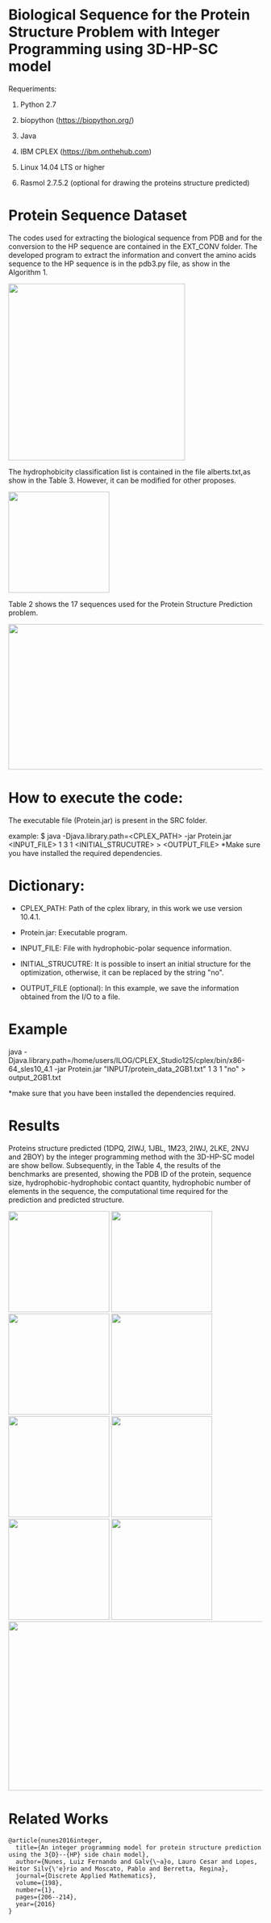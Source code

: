 # Biological Sequence for the Protein Structure Problem with Integer Programming using 3D-HP-SC model

Requeriments:

1) Python 2.7

2) biopython (https://biopython.org/)

3) Java

4) IBM CPLEX (https://ibm.onthehub.com)

5) Linux 14.04 LTS or higher

6) Rasmol 2.7.5.2 (optional for drawing the proteins structure predicted)

# Protein Sequence Dataset

The codes used for extracting the biological sequence from PDB and for the conversion to the HP sequence are contained in the EXT_CONV folder. The developed program to extract the information and convert the amino acids sequence to the HP sequence is in the pdb3.py file, as show in the Algorithm 1. 

<img src="https://github.com/bioinfolabic/benchmark3DHPSC/blob/master/EXT_CONV/alg.png" width="350" height="350">  

The hydrophobicity classification list is contained in the file alberts.txt,as show in the Table 3. However, it can be modified for other proposes.

<img src="https://github.com/bioinfolabic/benchmark3DHPSC/blob/master/EXT_CONV/alberts.png" width="200" height="200">  


Table 2 shows the 17 sequences used for the Protein Structure Prediction problem.

<img src="https://github.com/bioinfolabic/benchmark3DHPSC/blob/master/IMG/sequences.png" width="640" height="288" class="center">  



# How to execute the code:
The executable file (Protein.jar) is present in the SRC folder.

example:
$ java -Djava.library.path=<CPLEX_PATH> -jar Protein.jar <INPUT_FILE> 1 3 1 <INITIAL_STRUCUTRE> > <OUTPUT_FILE>
*Make sure you have installed the required dependencies.
# Dictionary:

- CPLEX_PATH: Path of the cplex library, in this work we use version 10.4.1.

- Protein.jar: Executable program.

- INPUT_FILE: File with hydrophobic-polar sequence information.

- INITIAL_STRUCUTRE: It is possible to insert an initial structure for the optimization, otherwise, it can be replaced by the string "no".

- OUTPUT_FILE (optional): In this example, we save the information obtained from the I/O to a file.

# Example

java -Djava.library.path=/home/users/ILOG/CPLEX_Studio125/cplex/bin/x86-64_sles10_4.1 -jar Protein.jar "INPUT/protein_data_2GB1.txt" 1 3 1 "no" > output_2GB1.txt

*make sure that you have been installed the dependencies required.

# Results

Proteins structure predicted (1DPQ, 2IWJ, 1JBL, 1M23, 2IWJ, 2LKE, 2NVJ and 2BOY)  by the integer programming method with the 3D-HP-SC model are show bellow. Subsequently, in the Table 4, the results of the benchmarks are presented, showing the PDB ID of the protein, sequence size, hydrophobic-hydrophobic contact quantity, hydrophobic number of elements in the sequence, the computational time required for the prediction and predicted structure. 

<div id="fig:subfigures" class="subfigures" data-caption="Caption for figure">
<img src="https://github.com/bioinfolabic/benchmark3DHPSC/blob/master/IMG/1DPK.png" width="200" height="200">  
 
<img src="https://github.com/bioinfolabic/benchmark3DHPSC/blob/master/IMG/2IWJ.png" width="200" height="200">  

<img src="https://github.com/bioinfolabic/benchmark3DHPSC/blob/master/IMG/1JBL.png" width="200" height="200">  
 
<img src="https://github.com/bioinfolabic/benchmark3DHPSC/blob/master/IMG/1M23.png" width="200" height="200">  


<img src="https://github.com/bioinfolabic/benchmark3DHPSC/blob/master/IMG/2IWJ.png" width="200" height="200">  
 
<img src="https://github.com/bioinfolabic/benchmark3DHPSC/blob/master/IMG/2LKE.png" width="200" height="200">  

<img src="https://github.com/bioinfolabic/benchmark3DHPSC/blob/master/IMG/2NVJ.png" width="200" height="200">  
 
<img src="https://github.com/bioinfolabic/benchmark3DHPSC/blob/master/IMG/B0Y.png" width="200" height="200">  
</div>


<img src="https://github.com/bioinfolabic/benchmark3DHPSC/blob/master/IMG/results.png" width="685" height="335" class="center">  

# Related Works
```
@article{nunes2016integer,
  title={An integer programming model for protein structure prediction using the 3{D}--{HP} side chain model},
  author={Nunes, Luiz Fernando and Galv{\~a}o, Lauro Cesar and Lopes, Heitor Silv{\'e}rio and Moscato, Pablo and Berretta, Regina},
  journal={Discrete Applied Mathematics},
  volume={198},
  number={1},
  pages={206--214},
  year={2016}
}
```
